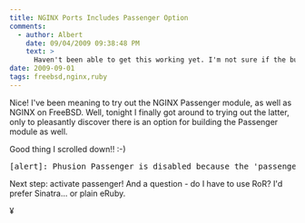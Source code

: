 ```yaml
---
title: NGINX Ports Includes Passenger Option
comments:
  - author: Albert
    date: 09/04/2009 09:38:48 PM
    text: >
      Haven't been able to get this working yet. I'm not sure if the build worked properly. I thought I might need to install passenger separately, but that seemed to try and install <a href="http://www.docunext.com/wiki/Apache">Apache</a>.
date: 2009-09-01
tags: freebsd,nginx,ruby
---
```

Nice! I've been meaning to try out the NGINX Passenger module, as well as NGINX on FreeBSD. Well, tonight I finally got around to trying out the latter, only to pleasantly discover there is an option for building the Passenger module as well.

Good thing I scrolled down!! :-)

<pre class="sh_sh">[alert]: Phusion Passenger is disabled because the 'passenger_root' option is not set. Please set this option if you want to enable Phusion Passenger.</pre>
Next step: activate passenger! And a question - do I have to use RoR? I'd prefer Sinatra... or plain eRuby.

¥

